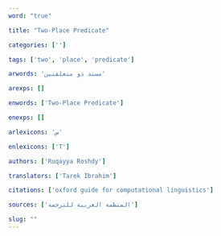 ```yaml
---
word: "true"

title: "Two-Place Predicate"

categories: ['']

tags: ['two', 'place', 'predicate']

arwords: 'مسند ذو متعلقتين'

arexps: []

enwords: ['Two-Place Predicate']

enexps: []

arlexicons: 'س'

enlexicons: ['T']

authors: ['Ruqayya Roshdy']

translators: ['Tarek Ibrahim']

citations: ['oxford guide for computational linguistics']

sources: ['المنظمة العربية للترجمة']

slug: ""
---
```


